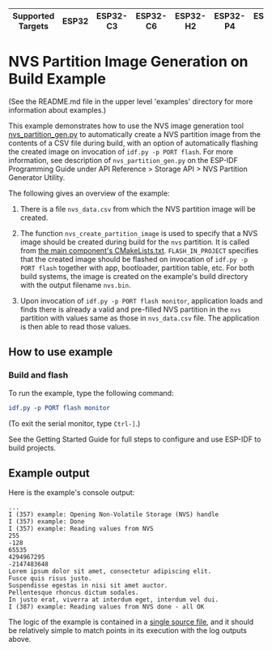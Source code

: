 | Supported Targets | ESP32 | ESP32-C3 | ESP32-C6 | ESP32-H2 | ESP32-P4 | ESP32-S2 | ESP32-S3 |
| ----------------- | ----- | -------- | -------- | -------- | -------- | -------- | -------- |

# NVS Partition Image Generation on Build Example

(See the README.md file in the upper level 'examples' directory for more information about examples.)

This example demonstrates how to use the NVS image generation tool [nvs_partition_gen.py](../../../components/nvs_flash/nvs_partition_generator/nvs_partition_gen.py) to automatically create a NVS partition image from the contents of a CSV file during build, with an option of automatically flashing the created image on invocation of `idf.py -p PORT flash`. For more information, see description of `nvs_partition_gen.py` on the ESP-IDF Programming Guide under API Reference > Storage API > NVS Partition Generator Utility.

The following gives an overview of the example:

1. There is a file `nvs_data.csv` from which the NVS partition image will be created.

2. The function `nvs_create_partition_image` is used to specify that a NVS image should be created during build for the `nvs` partition. It is called from [the main component's CMakeLists.txt](./main/CMakeLists.txt). `FLASH_IN_PROJECT` specifies that the created image should be flashed on invocation of `idf.py -p PORT flash` together with app, bootloader, partition table, etc. For both build systems, the image is created on the example's build directory with the output filename `nvs.bin`.

3. Upon invocation of `idf.py -p PORT flash monitor`, application loads and finds there is already a valid and pre-filled NVS partition in the `nvs` partition with values same as those in `nvs_data.csv` file. The application is then able to read those values.

## How to use example

### Build and flash

To run the example, type the following command:

```CMake
idf.py -p PORT flash monitor
```

(To exit the serial monitor, type ``Ctrl-]``.)

See the Getting Started Guide for full steps to configure and use ESP-IDF to build projects.

## Example output

Here is the example's console output:

```
...
I (357) example: Opening Non-Volatile Storage (NVS) handle
I (357) example: Done
I (357) example: Reading values from NVS
255
-128
65535
4294967295
-2147483648
Lorem ipsum dolor sit amet, consectetur adipiscing elit.
Fusce quis risus justo.
Suspendisse egestas in nisi sit amet auctor.
Pellentesque rhoncus dictum sodales.
In justo erat, viverra at interdum eget, interdum vel dui.
I (387) example: Reading values from NVS done - all OK
```

The logic of the example is contained in a [single source file](./main/nvsgen_example_main.c), and it should be relatively simple to match points in its execution with the log outputs above.
